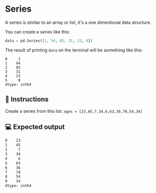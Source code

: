 # Series

A series is similar to an array or list, it's a one dimentional data structure.

You can create a series like this:

```py
data = pd.Series([1, 94, 85, 31, 23, 8])
```

The result of printing `data` on the terminal will be something like this: 

```shell
0     1
1    94
2    85
3    31
4    23
5     8
dtype: int64
```

## 📝 Instructions

Create a series from this list: `ages = [23,45,7,34,6,63,36,78,54,34]`

## 💻 Expected output

```bash
0    23
1    45
2     7
3    34
4     6
5    63
6    36
7    78
8    54
9    34
dtype: int64
```
